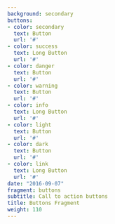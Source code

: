 ```yaml
---
background: secondary
buttons:
- color: secondary
  text: Button
  url: '#'
- color: success
  text: Long Button
  url: '#'
- color: danger
  text: Button
  url: '#'
- color: warning
  text: Button
  url: '#'
- color: info
  text: Long Button
  url: '#'
- color: light
  text: Button
  url: '#'
- color: dark
  text: Button
  url: '#'
- color: link
  text: Long Button
  url: '#'
date: "2016-09-07"
fragment: buttons
subtitle: Call to action buttons
title: Buttons Fragment
weight: 110
---
```

